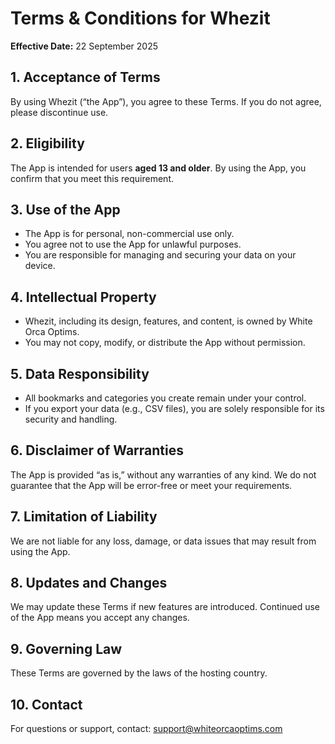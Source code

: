 # Terms & Conditions for Whezit

**Effective Date:** 22 September 2025

## 1. Acceptance of Terms
By using Whezit (“the App”), you agree to these Terms. If you do not agree, please discontinue use.

## 2. Eligibility
The App is intended for users **aged 13 and older**. By using the App, you confirm that you meet this requirement.

## 3. Use of the App
- The App is for personal, non-commercial use only.
- You agree not to use the App for unlawful purposes.
- You are responsible for managing and securing your data on your device.

## 4. Intellectual Property
- Whezit, including its design, features, and content, is owned by White Orca Optims.
- You may not copy, modify, or distribute the App without permission.

## 5. Data Responsibility
- All bookmarks and categories you create remain under your control.
- If you export your data (e.g., CSV files), you are solely responsible for its security and handling.

## 6. Disclaimer of Warranties
The App is provided “as is,” without any warranties of any kind. We do not guarantee that the App will be error-free or meet your requirements.

## 7. Limitation of Liability
We are not liable for any loss, damage, or data issues that may result from using the App.

## 8. Updates and Changes
We may update these Terms if new features are introduced. Continued use of the App means you accept any changes.

## 9. Governing Law
These Terms are governed by the laws of the hosting country.

## 10. Contact
For questions or support, contact: support@whiteorcaoptims.com
